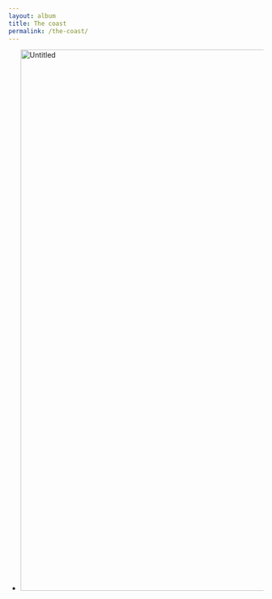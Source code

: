 ```yaml
---
layout: album
title: The coast
permalink: /the-coast/
---
```


<ul class="album">
	<li class="album__item"><a href="https://www.flickr.com/photos/greenandlonely/6798670050" title="Untitled by James Clarke, on Flickr"><img src="https://farm8.staticflickr.com/7046/6798670050_48dcc7b3eb_h.jpg" width="1600" height="1067" alt="Untitled"></a></li>
</ul>
